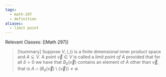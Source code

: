 ```yaml
---
tags:
  - math-297
  - definition
aliases:
  - limit point
---
```

Relevant Classes: [[Math 297]]

> [!summary] 
> Suppose $V, \langle , \rangle)$ is a finite dimensional inner product space and $A \subseteq V$. A point $\vec v \in V$ is called a *limit point of $A$* provided that for all $\delta > 0$ we have that $B_\delta(\vec v)$ contains an element of $A$ other than $\vec v$, that is $A \cap (B_\delta(\vec v) \setminus \{\vec v\}) \neq \emptyset$.
